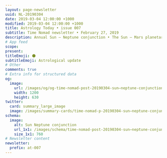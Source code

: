 ```yaml
---
layout: page-newsletter
uuid: NL-20190304
date: 2019-03-04 12:00:00 +1000
modified: 2019-03-04 12:00:00 +1000
title: Astrology Today • issue 007
subtitle: Time Nomad newsletter • February 27, 2019
description: Annual Sun – Neptune conjunction • The Sun – Mars planetary energies and Rutile Quartz gemstone • The great void and the Big Bang… read our regular astrological knowledge stories and news updates.
# App feed
scope: 
present: 
titleEmoji: 🌑
subtitleEmoji: Astrological update
# Other
comments: true
# Extra info for structured data
og:
  image:
    url: /images/og/og-time-nomad-post-20190304-sun–neptune-conjunction-1.jpg
    width: 1200
    height: 630
twitter:
  card: summary_large_image
  image: /images/summary-cards/time-nomad-p-20190304-sun–neptune-conjunction.jpg
schema:
  image:
    alt: Sun Neptune conjunction
    url_1x1: /images/schema/time-nomad-post-20190304-sun–neptune-conjunction-1x1.jpg
    size_1x1: 760
# Newsletter content
newsletter:
  prefix: at-007
---
```


